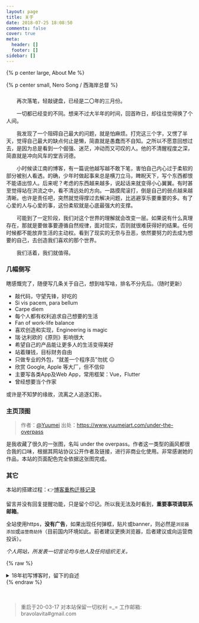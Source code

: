 ```yaml
---
layout: page
title: 关于
date: 2018-07-25 18:08:50
comments: false
cover: true
meta:
  header: []
  footer: []
sidebar: []
---
```

{% p center large, About Me %}

{% p center small, Nero Song / 西海岸总督 %}

###  

　　再次落笔，轻敲键盘，已经是二〇年的三月份。

　　一切都已经变的不同。想来不过大半年的时间，回首昨日，却往往觉得换了个人间。

　　我发现了一个阻碍自己最大的问题，就是怕麻烦。打完这三个字，又愣了半天，觉得自己最大的缺点何止是懒，简直就是愚蠢而不自知。之所以不愿意回想过去，是因为总是看到一个倔强、迷茫，冲动而又可叹的人。他的不清醒程度之深，简直就是冲向风车的堂吉诃德。

　　小时候读江南的博客，有一篇说他越写越不敢下笔，害怕自己内心过于柔软的部分被别人看透。的确，少年时做起事来总是横刀立马，睥睨天下，写个东西都恨不能语出惊人。后来呢？考虑的东西越来越多，说起话来就变得小心翼翼。有时甚至觉得站在洪流之中，看不清远处的方向。一路摸爬滚打，倒是自己的弱点越来越清晰。也许是责任吧，突然就觉得撑过去解决问题，比逃避享乐要重要的多。有了心爱的人与心爱的事，这份柔软就是心底最强大的支撑。

　　可能到了一定阶段，我们对这个世界的理解就会改变一层。如果说有什么真理存在，那就是要做事要遵循自然规律，面对现实，否则就很难获得好的结果。任何时候都不能放弃生活的主动权。看到了现实的无奈与丑恶，依然要努力的去成为想要的自己，去创造我们喜欢的那个世界。

　　我们活着，我们就值得。

### 几幅侧写

瞎感慨完了，随便写几条关于自己，想到啥写啥，排名不分先后。（随时更新）

- 敲代码，守望先锋，好吃的
- Si vis pacem, para bellum
- Carpe diem
- 每个人都有权利追求自己想要的生活
- Fan of work-life balance
- 喜欢创造和实现，Engineering is magic
- 瑞·达利欧的《原则》影响很大
- 希望自己的产品能让更多人的生活变得美好
- 站着赚钱，目标财务自由
- 只做专业的外包，“就差一个程序员”勿扰 😑
- 欣赏 Google, Apple 等大厂，但不信仰
- 主要写各类App及Web App，常用框架：Vue，Flutter
- 曾经想要当个作家

或许是不知梦的缘故，流离之人追逐幻影。

### 主页顶图

> 作者：[@Yuumei](https://www.yuumeiart.com/)
> 出处：https://www.yuumeiart.com/under-the-overpass

是我收藏了很久的一张图，名叫 under the overpass。作者这一类型的画风都很合我的口味，根据其网站协议公开作者及链接，进行非商业化使用。非常感谢她的作品，本站的页面配色完全依据这张图完成。

### 其它

本站的搭建过程：👉[博客重构迁移记录](/2020/03/19/博客重构迁移记录/)

留言并没有回复提醒功能，只是留个印记。所以我无法及时看到，**重要事项请联系邮箱**。

全站使用https，**没有广告**，如果出现任何弹框，贴片或banner，则必然是`浏览器添加`或`运营商劫持`（目前国内环境如此。前者建议更换浏览器，后者建议或向运营商投诉）。

*个人网站，所发表一切言论均与他人及任何组织无关。*

{% raw %}
<details>
<summary>
18年初写博客时，留下的自述
</summary>
{% endraw %}

　　这是一块自留地。我是年轻的旅人，也是年轻的老地主。

　　因为少时的经历，他们都叫我西海岸总督。虽然我离这梦中的称号还很远很远，但回首出发的地方，已经路过半途。

　　每个人都有自己的梦想，一路上我见识过形形色色的生活，跟不同的人交流想法。有人劝我停下来，不要固执己见。我也做过同样的事。但最后我所记得的大部分人，都没有被谁所改变。经历了艰苦卓绝的思考后，我们彼此尊重，点头致意，然后坚定的朝着不同的方向走去。

　　明白一个道理只需要几秒钟的时间，但就是这几秒钟，可能要用半生去追求。当你意识到心里有了答案，旅程才刚刚开始。于我而言，路上的见闻和经历常使我迷惑，有时也历经思索，感慨万千。我想不如找块干净的地方，在这里当一名花匠，一名园丁，把心里的疑惑和答案都留下来。感谢这个时代，能让我有机会尝试这种记录方式，以最低的成本带给所有人最好的体验。希望这里的文字能给人以启发，即使荒谬，也能引人深思。

　　毕竟这个时代最缺的，就是独立思考。

{% raw %}</details>{% endraw %}


　　
> 重启于20-03-17
> 对本站保留一切权利 =_=
> 工作邮箱: bravolavita#gmail.com

